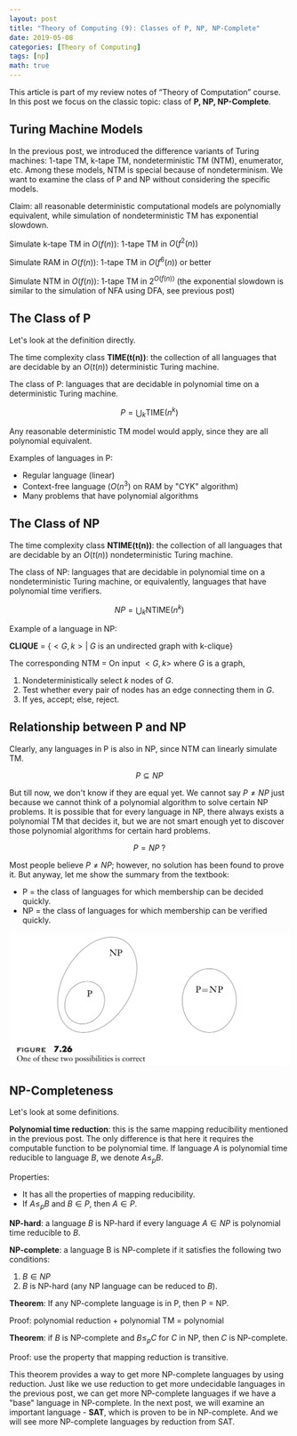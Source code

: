 ```yaml
---
layout: post
title: "Theory of Computing (9): Classes of P, NP, NP-Complete"
date: 2019-05-08
categories: [Theory of Computing]
tags: [np]
math: true
---
```


This article is part of my review notes of “Theory of Computation” course.  In this post we focus on the classic topic: class of **P, NP, NP-Complete**.

## Turing Machine Models

In the previous post, we introduced the difference variants of Turing machines: 1-tape TM, k-tape TM, nondeterministic TM (NTM), enumerator, etc. Among these models, NTM is special because of nondeterminism. We want to examine the class of P and NP without considering the specific models.

Claim: all reasonable deterministic computational models are polynomially equivalent, while simulation of nondeterministic TM has exponential slowdown.

Simulate k-tape TM in $O(f(n))$: 1-tape TM in $O(f^2(n))$

Simulate RAM in $O(f(n))$: 1-tape TM in $O(f^6(n))$ or better

Simulate NTM in $O(f(n))$: 1-tape TM in $2^{O(f(n))}$ (the exponential slowdown is similar to the simulation of NFA using DFA, see previous post)

## The Class of P

Let's look at the definition directly.

The time complexity class **TIME(t(n))**: the collection of all languages that are decidable by an $O(t(n))$ deterministic Turing machine.

The class of P: languages that are decidable in polynomial time on a deterministic Turing machine.

$$P = \bigcup_k \text{TIME}(n^k)$$

Any reasonable deterministic TM model would apply, since they are all polynomial equivalent.

Examples of languages in P:
* Regular language (linear)
* Context-free language ($O(n^3)$ on RAM by "CYK" algorithm)
* Many problems that have polynomial algorithms

## The Class of NP

The time complexity class **NTIME(t(n))**: the collection of all languages that are decidable by an $O(t(n))$ nondeterministic Turing machine.

The class of NP: languages that are decidable in polynomial time on a nondeterministic Turing machine, or equivalently, languages that have polynomial time verifiers.

$$NP = \bigcup_k \text{NTIME}(n^k)$$

Example of a language in NP:

**CLIQUE** = $\{<G, k> \vert \; G \text{ is an undirected graph with k-clique}\}$

The corresponding NTM = On input $<G, k>$ where $G$ is a graph,
1. Nondeterministically select $k$ nodes of $G$.
2. Test whether every pair of nodes has an edge connecting them in $G$.
3. If yes, accept; else, reject.

## Relationship between P and NP

Clearly, any languages in P is also in NP, since NTM can linearly simulate TM.

$$P \subseteq NP$$

But till now, we don't know if they are equal yet. We cannot say $P \neq NP$ just because we cannot think of a polynomial algorithm to solve certain NP problems. It is possible that for every language in NP, there always exists a polynomial TM that decides it, but we are not smart enough yet to discover those polynomial algorithms for certain hard problems.

$$P = NP \; ?$$

Most people believe $P \neq NP$; however, no solution has been found to prove it. But anyway, let me show the summary from the textbook:
* P = the class of languages for which membership can be decided quickly.
* NP = the class of languages for which membership can be verified quickly.

![np](/assets/img/legacy/np.png)

## NP-Completeness

Let's look at some definitions.

**Polynomial time reduction**: this is the same mapping reducibility mentioned in the previous post. The only difference is that here it requires the computable function to be polynomial time. If language $A$ is polynomial time reducible to language $B$, we denote $A \leq_p B$.

Properties:
* It has all the properties of mapping reducibility.
* If $A \leq_p B$ and $B \in P$, then $A \in P$.

**NP-hard**: a language $B$ is NP-hard if every language $A \in NP$ is polynomial time reducible to $B$.

**NP-complete**: a language B is NP-complete if it satisfies the following two conditions:
1. $B \in NP$
2. $B$ is NP-hard (any NP language can be reduced to $B$).

**Theorem**: If any NP-complete language is in P, then P = NP.

Proof: polynomial reduction + polynomial TM = polynomial

**Theorem**: if $B$ is NP-complete and $B \leq_p C$ for $C$ in NP, then $C$ is NP-complete.

Proof: use the property that mapping reduction is transitive.

This theorem provides a way to get more NP-complete languages by using reduction. Just like we use reduction to get more undecidable languages in the previous post, we can get more NP-complete languages if we have a "base" language in NP-complete. In the next post, we will examine an important language - **SAT**, which is proven to be in NP-complete. And we will see more NP-complete languages by reduction from SAT.
